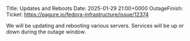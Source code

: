 Title: Updates and Reboots
Date: 2025-01-29 21:00+0000
OutageFinish:
Ticket: https://pagure.io/fedora-infrastructure/issue/12374

We will be updating and rebooting various servers.
Services will be up or down during the outage window.
